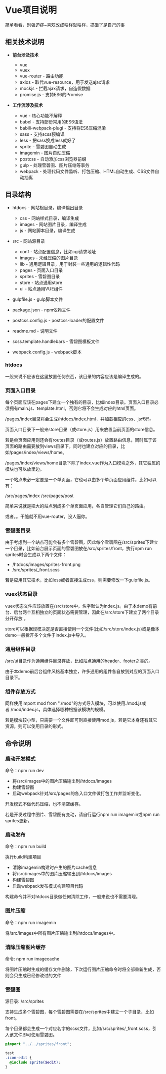# Vue项目说明

简单看看，别强迫症~喜欢改成啥样就啥样，搞砸了是自己的事

## 相关技术说明

* **前台涉及技术**
    
    * vue
    * vuex
    * vue-router - 路由功能
    * axios - 取代vue-resource，用于发送ajax请求
    * mockjs - 拦截ajax请求，自造假数据
    * promise.js - 支持ES6的Promise
    
* **工作流涉及技术**

    * vue - 核心功能不解释
    * babel - 支持部份常用的ES6语法
    * babili-webpack-plugi - 支持将ES6压缩混淆
    * sass - 支持scss预编译
    * less - 把sass换成less就好了
    * sprite - 雪碧图自动生成
    * imagemin - 图片自动压缩
    * postcss - 自动添加css浏览器前缀
    * gulp - 处理雪碧图、图片压缩等事务
    * webpack - 处理代码文件监听、打包压缩、HTML自动生成、CSS文件自动抽离

## 目录结构

* htdocs - 网站根目录，编译输出目录

    * css - 网站样式目录，编译生成
    * images - 网站图片目录，编译生成
    * js - 网站脚本目录，编译生成
    
* src - 网站源目录

    * conf - 站点配置信息，比如cgi请求地址 
    * images - 未经压缩的图片目录
    * lib - 通用逻辑目录，用于封装一些通用的逻辑性代码
    * pages - 页面入口目录
    * sprites - 雪碧图目录
    * store - 站点通用store
    * ui - 站点通用VUE组件
    
* gulpfile.js - gulp脚本文件
* package.json - npm依赖文件
* postcss.config.js - postcss-loader的配置文件
* readme.md - 说明文件
* scss.template.handlebars - 雪碧图模板文件
* webpack.config.js - webpack脚本

### htdocs

一般来说不应该在这里放置任何东西，该目录的内容应该是编译生成的。

### 页面入口目录

每个页面应该在pages下建立一个独有的目录，比如index目录。页面入口目录必须拥有main.js、template.html，否则它将不会生成对应的html页面。

/pages/index目录将会生成/htdocs/index.html，并加载相应的css、js代码。

页面入口目录下一般来store目录（或store.js）用来放置当前页面的store信息。

若是单页面应用则还会有routes目录（或routes.js）放置路由信息，同时属于该页面的路由需要放到views目录下，同时也建立对应的目录，比如/pages/index/views/home。

/pages/index/views/home目录下除了index.vue作为入口模块之外，其它独属的模块也可以放里边。

一个站点未必一定要是一个单页面，它也可以由多个单页面应用组件，比如可以有：

/src/pages/index
/src/pages/post

简单来说就是把大的站点划成多个单页面应用，各自管理它们自己的路由。

或者。。干脆就不用vue-router，没人逼你。

### 雪碧图目录

由于考虑到一个站点可能会有多个雪碧图，因此每个雪碧图在/src/sprites下建立一个目录，比如前台展示页面的雪碧图放在/src/sprites/front，执行npm run sprites时会生成以下两个文件：

* /htdocs/images/sprites-front.png
* /src/sprites/_front.scss

若是应用其它技术，比如less或者直接生成css，则需要修改一下gulpfile.js。

### vuex状态目录

vuex状态文件应该放置在/src/store中，名字默认为index.js。由于本demo有前台、后台两个互相独立的页面状态需要管理，因此在/src/store下建立了两个目录分开存放 。

store可以根据规模决定是否直接使用一个文件(比如/src/store/index.js)或是像本demo一般拆开多个文件于index.js中导入。

### 通用组件目录

/src/ui目录作为通用组件目录存放，比如站点通用的header、footer之类的。

由于本demo前后台组件风格基本独立，许多通用的组件各自放到对应的页面入口目录下。

### 组件存放方式

同样使用import mod from "./mod"的方式导入模块，可以使用./mod.js或者./mod/index.js，具体选择哪种根据该模块的规模。

若是模块较小型，只需要一个文件即可则直接使用mod.js，若是它本身还有其它资源，则可以使用目录的形式。

## 命令说明

### 启动开发模式

命令：npm run dev

* 将/src/images中的图片压缩输出到/htdocs/images
* 构建雪碧图
* 启动webpack针对/src/pages的各入口文件做打包工作并监听变化。

开发模式不做代码压缩，也不清空缓存。

若是开发过程中图片、雪碧图有变动，请自行运行npm run imagemin或npm run sprites更新。

### 启动发布

命令：npm run build

执行build构建项目

* 清除imagemin构建时产生的图片cache信息
* 将/src/images中的图片压缩输出到/htdocs/images
* 构建雪碧图
* 启动webpack发布模式构建项目代码

构建命令并不对htdocs目录做任何清除工作，一般来说也不需要清理。

### 图片压缩

命令：npm run imagemin

将/src/images中所有图片压缩输出到/htdocs/images中。

### 清除压缩图片缓存

命令: npm run imagecache

将图片压缩时生成的缓存文件删除，下次运行图片压缩命令时将全部重新生成，否则会只生成已经修改过的文件

### 雪碧图

源目录: /src/sprites

支持生成多个雪碧图，每个雪碧图需要在/src/sprites中建立一个子目录，比如front。

每个目录都会生成一个对应名字的scss文件，比如/src/sprites/_front.scss，引入该文件即可使用雪碧图。

```scss
@import "../../sprites/front";

test
.icon-edit {
  @include sprite($edit);
}

```


